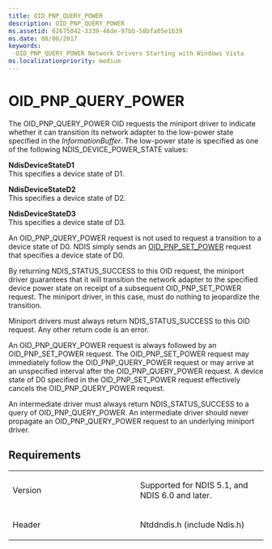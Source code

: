 ```yaml
---
title: OID_PNP_QUERY_POWER
description: OID_PNP_QUERY_POWER
ms.assetid: 62675042-3339-48de-97bb-58bfa05e1b39
ms.date: 08/08/2017
keywords: 
 -OID_PNP_QUERY_POWER Network Drivers Starting with Windows Vista
ms.localizationpriority: medium
---
```


# OID\_PNP\_QUERY\_POWER





The OID\_PNP\_QUERY\_POWER OID requests the miniport driver to indicate whether it can transition its network adapter to the low-power state specified in the *InformationBuffer*. The low-power state is specified as one of the following NDIS\_DEVICE\_POWER\_STATE values:

<a href="" id="ndisdevicestated1"></a>**NdisDeviceStateD1**  
This specifies a device state of D1.

<a href="" id="ndisdevicestated2"></a>**NdisDeviceStateD2**  
This specifies a device state of D2.

<a href="" id="ndisdevicestated3"></a>**NdisDeviceStateD3**  
This specifies a device state of D3.

An OID\_PNP\_QUERY\_POWER request is not used to request a transition to a device state of D0. NDIS simply sends an [OID\_PNP\_SET\_POWER](oid-pnp-set-power.md) request that specifies a device state of D0.

By returning NDIS\_STATUS\_SUCCESS to this OID request, the miniport driver guarantees that it will transition the network adapter to the specified device power state on receipt of a subsequent OID\_PNP\_SET\_POWER request. The miniport driver, in this case, must do nothing to jeopardize the transition.

Miniport drivers must always return NDIS\_STATUS\_SUCCESS to this OID request. Any other return code is an error.

An OID\_PNP\_QUERY\_POWER request is always followed by an OID\_PNP\_SET\_POWER request. The OID\_PNP\_SET\_POWER request may immediately follow the OID\_PNP\_QUERY\_POWER request or may arrive at an unspecified interval after the OID\_PNP\_QUERY\_POWER request. A device state of D0 specified in the OID\_PNP\_SET\_POWER request effectively cancels the OID\_PNP\_QUERY\_POWER request.

An intermediate driver must always return NDIS\_STATUS\_SUCCESS to a query of OID\_PNP\_QUERY\_POWER. An intermediate driver should never propagate an OID\_PNP\_QUERY\_POWER request to an underlying miniport driver.

Requirements
------------

<table>
<colgroup>
<col width="50%" />
<col width="50%" />
</colgroup>
<tbody>
<tr class="odd">
<td><p>Version</p></td>
<td><p>Supported for NDIS 5.1, and NDIS 6.0 and later.</p></td>
</tr>
<tr class="even">
<td><p>Header</p></td>
<td>Ntddndis.h (include Ndis.h)</td>
</tr>
</tbody>
</table>

 

 




